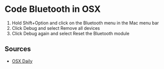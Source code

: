# Code Bluetooth in OSX

1. Hold Shift+Option and click on the Bluetooth menu in the Mac menu bar
1. Click Debug and select Remove all devices
1. Click Debug again and select Reset the Bluetooth module

## Sources

- [OSX Daily](http://osxdaily.com/2015/12/15/reset-bluetooth-hardware-module-mac-osx/)
